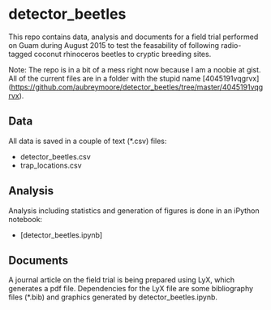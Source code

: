 # detector_beetles
This repo contains data, analysis and documents for a field trial performed on Guam during August 2015 to test the 
feasability of following radio-tagged coconut rhinoceros beetles to cryptic breeding sites. 

Note: The repo is in a bit of a mess right now because I am a noobie at gist. All of the current files are in a 
folder with the stupid name [4045191vqgrvx] (https://github.com/aubreymoore/detector_beetles/tree/master/4045191vqgrvx).

## Data
All data is saved in a couple of text (*.csv) files:
* detector_beetles.csv
* trap_locations.csv

## Analysis
Analysis including statistics and generation of figures is done in an iPython notebook:
* [detector_beetles.ipynb] 

## Documents
A journal article on the field trial is being prepared using LyX, which generates a pdf file. Dependencies for the LyX file are some bibliography files (*.bib) and graphics generated by detector_beetles.ipynb.
